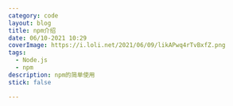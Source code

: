 ```yaml
---
category: code
layout: blog
title: npm介绍
date: 06/10-2021 10:29
coverImage: https://i.loli.net/2021/06/09/likAPwq4rTvBxfZ.png
tags:
  - Node.js
  - npm
description: npm的简单使用
stick: false

---
```


